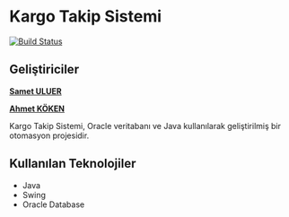 # Kargo Takip Sistemi

[![Build Status](https://travis-ci.org/joemccann/dillinger.svg?branch=master)](https://travis-ci.org/joemccann/dillinger)
## Geliştiriciler
[**Samet ULUER**](https://github.com/sametuluerr)

[**Ahmet KÖKEN**](https://github.com/ahmetkkn07)

Kargo Takip Sistemi, Oracle veritabanı ve Java kullanılarak geliştirilmiş bir otomasyon projesidir.
## Kullanılan Teknolojiler
  - Java
  - Swing
  - Oracle Database

